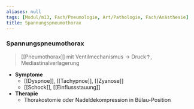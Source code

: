 ```yaml
---
aliases: null
tags: [Modul/m13, Fach/Pneumologie, Art/Pathologie, Fach/Anästhesie]
title: Spannungspneumothorax
---
```

### Spannungspneumothorax
> [[Pneumothorax]] mit Ventilmechanismus → Druck↑, Mediastinalverlagerung
- **Symptome**
	- [[Dyspnoe]], [[Tachypnoe]], [[Zyanose]]
	- [[Schock]], [[Einflussstauung]]
- **Therapie**
	- Thorakostomie oder Nadeldekompression in Bülau-Position